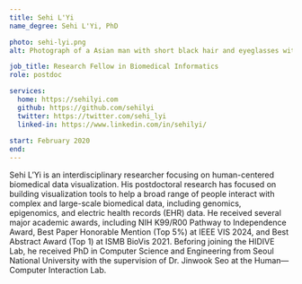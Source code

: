 ```yaml
---
title: Sehi L'Yi
name_degree: Sehi L'Yi, PhD

photo: sehi-lyi.png
alt: Photograph of a Asian man with short black hair and eyeglasses with a hint of a smile. He’s wearing a blue shirt in front of buildings and trees.

job_title: Research Fellow in Biomedical Informatics
role: postdoc

services:
  home: https://sehilyi.com
  github: https://github.com/sehilyi
  twitter: https://twitter.com/sehi_lyi
  linked-in: https://www.linkedin.com/in/sehilyi/
  
start: February 2020
end:
---
```

Sehi L’Yi is an interdisciplinary researcher focusing on human-centered biomedical data visualization. His postdoctoral research has focused on building visualization tools to help a broad range of people interact with complex and large-scale biomedical data, including genomics, epigenomics, and electric health records (EHR) data. He received several major academic awards, including NIH K99/R00 Pathway to Independence Award, Best Paper Honorable Mention (Top 5%) at IEEE VIS 2024, and Best Abstract Award (Top 1) at ISMB BioVis 2021. Beforing joining the HIDIVE Lab, he received PhD in Computer Science and Engineering from Seoul National University with the supervision of Dr. Jinwook Seo at the Human—Computer Interaction Lab.
